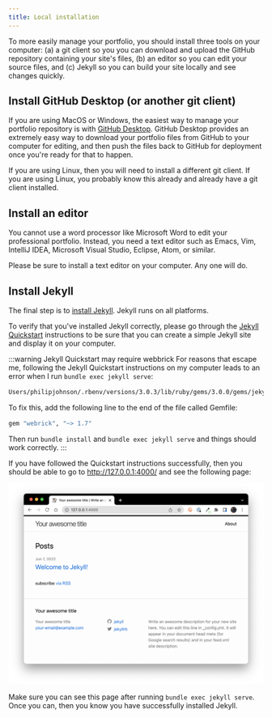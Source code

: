 ```yaml
---
title: Local installation
---
```


To more easily manage your portfolio, you should install three tools on your computer: (a) a git client so you you can download and upload the GitHub repository containing your site's files, (b) an editor so you can edit your source files, and (c) Jekyll so you can build your site locally and see changes quickly.

## Install GitHub Desktop (or another git client)

If you are using MacOS or Windows, the easiest way to manage your portfolio repository is with [GitHub Desktop](https://desktop.github.com/).  GitHub Desktop provides an extremely easy way to download your portfolio files from GitHub to your computer for editing, and then push the files back to GitHub for deployment once you're ready for that to happen.

If you are using Linux, then you will need to install a different git client. If you are using Linux, you probably know this already and already have a git client installed.

## Install an editor

You cannot use a word processor like Microsoft Word to edit your professional portfolio.  Instead, you need a text editor such as Emacs, Vim, IntelliJ IDEA, Microsoft Visual Studio, Eclipse, Atom, or similar.

Please be sure to install a text editor on your computer.  Any one will do.

## Install Jekyll

The final step is to [install Jekyll](https://jekyllrb.com/docs/installation/). Jekyll runs on all platforms.

To verify that you've installed Jekyll correctly, please go through the [Jekyll Quickstart](https://jekyllrb.com/docs/) instructions to be sure that you can create a simple Jekyll site and display it on your computer.

:::warning Jekyll Quickstart may require webbrick
For reasons that escape me, following the Jekyll Quickstart instructions on my computer leads to an error when I run `bundle exec jekyll serve`:

```sh
Users/philipjohnson/.rbenv/versions/3.0.3/lib/ruby/gems/3.0.0/gems/jekyll-4.2.2/lib/jekyll/commands/serve/servlet.rb:3:in `require': cannot load such file -- webrick (LoadError)
```

To fix this, add the following line to the end of the file called Gemfile:
```sh
gem "webrick", "~> 1.7"
```

Then run `bundle install` and `bundle exec jekyll serve` and things should work correctly.
:::

If you have followed the Quickstart instructions successfully, then you should be able to go to http://127.0.0.1:4000/ and see the following page:

![](/img/user-guide/jekyll-quick-start-page.png)

Make sure you can see this page after running `bundle exec jekyll serve`.  Once you can, then you know you have successfully installed Jekyll.

